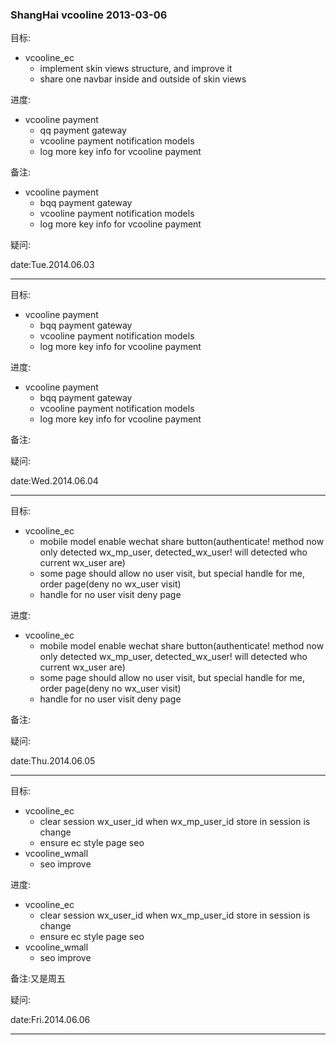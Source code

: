 ### ShangHai vcooline 2013-03-06
目标:

- vcooline_ec
  - implement skin views structure, and improve it
  - share one navbar inside and outside of skin views

进度:

- vcooline payment
  - qq payment gateway
  - vcooline payment notification models
  - log more key info for vcooline payment

备注:

- vcooline payment
  - bqq payment gateway
  - vcooline payment notification models
  - log more key info for vcooline payment

疑问:

date:Tue.2014.06.03

---------------------------------

目标:

- vcooline payment
  - bqq payment gateway
  - vcooline payment notification models
  - log more key info for vcooline payment

进度:

- vcooline payment
  - bqq payment gateway
  - vcooline payment notification models
  - log more key info for vcooline payment


备注:

疑问:

date:Wed.2014.06.04

---------------------------------

目标:

- vcooline_ec
  - mobile model enable wechat share button(authenticate! method now only detected wx_mp_user, detected_wx_user! will detected who current wx_user are)
  - some page should allow no user visit, but special handle for me, order page(deny no wx_user visit)
  - handle for no user visit deny page

进度:

- vcooline_ec
  - mobile model enable wechat share button(authenticate! method now only detected wx_mp_user, detected_wx_user! will detected who current wx_user are)
  - some page should allow no user visit, but special handle for me, order page(deny no wx_user visit)
  - handle for no user visit deny page

备注:

疑问:

date:Thu.2014.06.05

---------------------------------

目标:

- vcooline_ec
  - clear session wx_user_id when wx_mp_user_id store in session is change
  - ensure ec style page seo
- vcooline_wmall
  - seo improve

进度:

- vcooline_ec
  - clear session wx_user_id when wx_mp_user_id store in session is change
  - ensure ec style page seo
- vcooline_wmall
  - seo improve

备注:又是周五

疑问:

date:Fri.2014.06.06

---------------------------------
